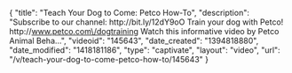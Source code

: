 {
    "title": "Teach Your Dog to Come: Petco How-To",
    "description": "Subscribe to our channel: http:\/\/bit.ly\/12dY9oO Train your dog with Petco! http:\/\/www.petco.com\/dogtraining Watch this informative video by Petco Animal Beha...",
    "videoid": "145643",
    "date_created": "1394818880",
    "date_modified": "1418181186",
    "type": "captivate",
    "layout": "video",
    "url": "\/v\/teach-your-dog-to-come-petco-how-to\/145643"
}